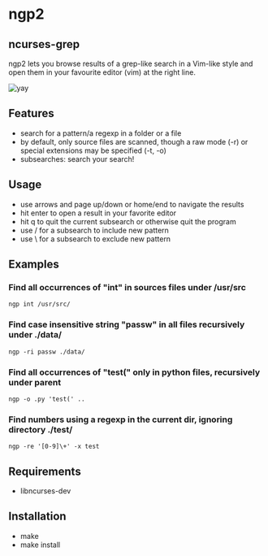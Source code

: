 ngp2
====

ncurses-grep
------------

ngp2 lets you browse results of a grep-like search in a Vim-like style and open them in your favourite editor (vim) at the right line.


![yay](/demo.gif)


Features
--------

- search for a pattern/a regexp in a folder or a file
- by default, only source files are scanned, though a raw mode (-r) or special extensions may be specified (-t, -o)
- subsearches: search your search!


Usage
-----

- use arrows and page up/down or home/end to navigate the results
- hit enter to open a result in your favorite editor
- hit q to quit the current subsearch or otherwise quit the program
- use / for a subsearch to include new pattern
- use \ for a subsearch to exclude new pattern

Examples
--------

### Find all occurrences of "int" in sources files under /usr/src
```
ngp int /usr/src/
```

### Find case insensitive string "passw" in all files recursively under ./data/
```
ngp -ri passw ./data/
```

### Find all occurrences of "test(" only in python files, recursively under parent
```
ngp -o .py 'test(' ..
```

### Find numbers using a regexp in the current dir, ignoring directory ./test/
```
ngp -re '[0-9]\+' -x test
```

Requirements
------------

- libncurses-dev


Installation
------------

- make
- make install
